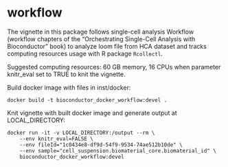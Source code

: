 # workflow

The vignette in this package follows single-cell analysis Workflow (workflow chapters of the “Orchestrating Single-Cell Analysis with Bioconductor” book) to analyze loom file from HCA dataset and tracks computing resources usage with R package `Rcollectl`.

Suggested computing resources: 60 GB memory, 16 CPUs when parameter knitr_eval set to TRUE to knit the vignette.

Build docker image with files in inst/docker:
```
docker build -t bioconductor_docker_workflow:devel .
```

Knit vignette with built docker image and generate output at LOCAL_DIRECTORY:
```
docker run -it -v LOCAL_DIRECTORY:/output --rm \
	--env knitr_eval=FALSE \
	--env fileId="1c0434e8-df9d-54f9-9534-74ae512b10de" \
	--env sample="cell_suspension.biomaterial_core.biomaterial_id" \
	bioconductor_docker_workflow:devel 
```